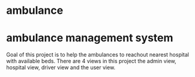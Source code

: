 # ambulance
# ambulance management system

  Goal of this project is to help the ambulances to reachout nearest hospital with available beds. There are 4 views in this project the admin view, hospital view, driver view and the user view.
  
